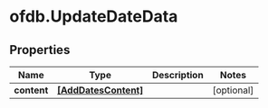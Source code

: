 # ofdb.UpdateDateData

## Properties

Name | Type | Description | Notes
------------ | ------------- | ------------- | -------------
**content** | [**[AddDatesContent]**](AddDatesContent.md) |  | [optional] 


